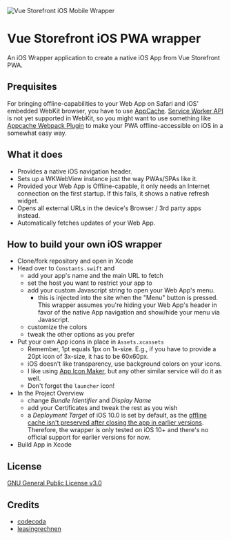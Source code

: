 

![Vue Storefront iOS Mobile Wrapper](https://user-images.githubusercontent.com/42430550/80321981-e4ac0b00-8821-11ea-9115-dbd3183e8e1c.jpg)

# Vue Storefront iOS PWA wrapper

An iOS Wrapper application to create a native iOS App from Vue Storefront PWA.

## Prequisites
For bringing offline-capabilities to your Web App on Safari and iOS' embedded WebKit browser, you have to use [AppCache](https://developer.mozilla.org/en-US/docs/Web/HTML/Using_the_application_cache). [Service Worker API](https://developer.mozilla.org/en-US/docs/Web/API/Service_Worker_API) is not yet supported in WebKit, so you might want to use something like [Appcache Webpack Plugin](https://github.com/lettertwo/appcache-webpack-plugin) to make your PWA offline-accessible on iOS in a somewhat easy way.

## What it does
- Provides a native iOS navigation header.
- Sets up a WKWebView instance just the way PWAs/SPAs like it.
- Provided your Web App is Offline-capable, it only needs an Internet connection on the first startup. If this fails, it shows a native refresh widget.
- Opens all external URLs in the device's Browser / 3rd party apps instead.
- Automatically fetches updates of your Web App.

## How to build your own iOS wrapper
- Clone/fork repository and open in Xcode
- Head over to `Constants.swift` and
    - add your app's name and the main URL to fetch
    - set the host you want to restrict your app to
    - add your custom Javascript string to open your Web App's menu.
        - this is injected into the site when the "Menu" button is pressed. This wrapper assumes you're hiding your Web App's header in favor of the native App navigation and show/hide your menu via Javascript.
    - customize the colors
    - tweak the other options as you prefer
- Put your own App icons in place in `Assets.xcassets`
    - Remember, 1pt equals 1px on 1x-size. E.g., if you have to provide a 20pt icon of 3x-size, it has to be 60x60px.
    - iOS doesn't like transparency, use background colors on your icons.
    - I like using [App Icon Maker](http://appiconmaker.co), but any other similar service will do it as well.
    - Don't forget the `launcher` icon!
- In the Project Overview
    - change _Bundle Identifier_ and _Display Name_
    - add your Certificates and tweak the rest as you wish
    - a _Deployment Target_ of iOS 10.0 is set by default, as the [offline cache isn't preserved after closing the app in earlier versions](https://stackoverflow.com/questions/29892898/enable-application-cache-in-wkwebview/44333359#44333359). Therefore, the wrapper is only tested on iOS 10+ and there's no official support for earlier versions for now.
- Build App in Xcode


## License
[GNU General Public License v3.0](https://www.gnu.org/licenses/gpl-3.0.en.html)

## Credits
- [codecoda](https://codecoda.com/en)
- [leasingrechnen](https://www.leasingrechnen.at/)

